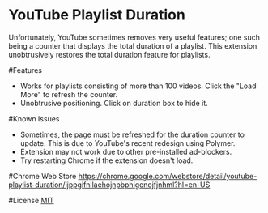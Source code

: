 # YouTube Playlist Duration
Unfortunately, YouTube sometimes removes very useful features; one such being a counter that displays the total duration of a playlist. This extension unobtrusively restores the total duration feature for playlists.

#Features
<ul>
<li>Works for playlists consisting of more than 100 videos. Click the "Load More" to refresh the counter.</li>
<li>Unobtrusive positioning. Click on duration box to hide it.</li>
</ul>

#Known Issues
<ul>
<li>Sometimes, the page must be refreshed for the duration counter to update. This is due to YouTube's recent redesign using Polymer.</li>
 <li>Extension may not work due to other pre-installed ad-blockers.</li>
 <li>Try restarting Chrome if the extension doesn't load.</li>
</ul>

#Chrome Web Store
https://chrome.google.com/webstore/detail/youtube-playlist-duration/ijppgifnllaehojnpbphigenojfjnhml?hl=en-US

#License
<a href="https://github.com/sridhama/YouTube-Playlist-Duration/blob/master/LICENSE">MIT</a>
